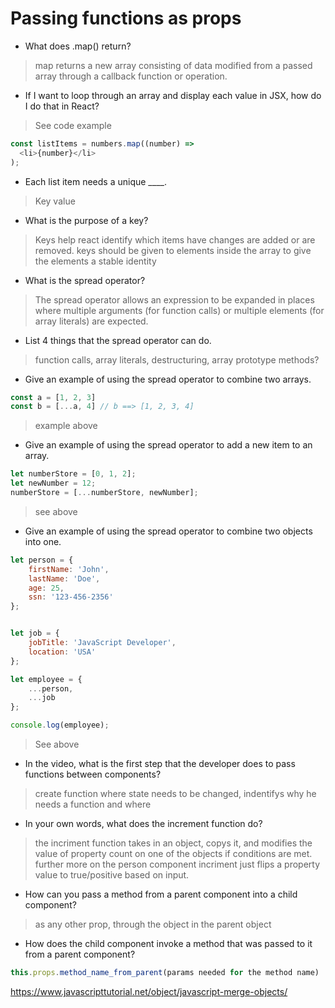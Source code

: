 # Passing functions as props

- What does .map() return?

>map returns a new array consisting of data modified from a passed array through a callback function or operation.

- If I want to loop through an array and display each value in JSX, how do I do that in React?

>See code example

```js
const listItems = numbers.map((number) =>
  <li>{number}</li>
);
```

- Each list item needs a unique ____.

>Key value

- What is the purpose of a key?

>Keys help react identify which items have changes are added or are removed. keys should be given to elements inside the array to give the elements a stable identity

- What is the spread operator?

>The spread operator allows an expression to be expanded in places where multiple arguments (for function calls) or multiple elements (for array literals) are expected.

- List 4 things that the spread operator can do.

>function calls, array literals, destructuring, array prototype methods?

- Give an example of using the spread operator to combine two arrays.

```js
const a = [1, 2, 3]
const b = [...a, 4] // b ==> [1, 2, 3, 4]
```

>example above

- Give an example of using the spread operator to add a new item to an array.

```js
let numberStore = [0, 1, 2];
let newNumber = 12;
numberStore = [...numberStore, newNumber];
```

>see above

- Give an example of using the spread operator to combine two objects into one.

```js
let person = {
    firstName: 'John',
    lastName: 'Doe',
    age: 25,
    ssn: '123-456-2356'
};


let job = {
    jobTitle: 'JavaScript Developer',
    location: 'USA'
};

let employee = {
    ...person,
    ...job
};

console.log(employee);
```

>See above

- In the video, what is the first step that the developer does to pass functions between components?

>create function where state needs to be changed, indentifys why he needs a function and where

- In your own words, what does the increment function do?

>the incriment function takes in an object, copys it, and modifies the value of property count on one of the objects if conditions are met. further more on the person component incriment just flips a property value to true/positive based on input.

- How can you pass a method from a parent component into a child component? 

>as any other prop, through the object in the parent object

- How does the child component invoke a method that was passed to it from a parent component?

>
```js
this.props.method_name_from_parent(params needed for the method name)
```


<https://www.javascripttutorial.net/object/javascript-merge-objects/>